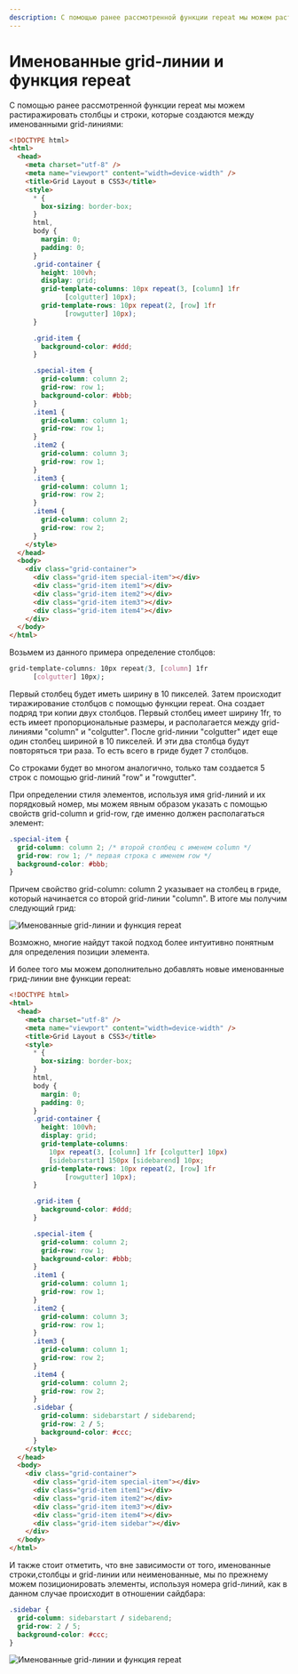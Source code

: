 ```yaml
---
description: С помощью ранее рассмотренной функции repeat мы можем растиражировать столбцы и строки, которые создаются между именованными grid-линиями
---
```


# Именованные grid-линии и функция repeat

С помощью ранее рассмотренной функции repeat мы можем растиражировать столбцы и строки, которые создаются между именованными grid-линиями:

```html
<!DOCTYPE html>
<html>
  <head>
    <meta charset="utf-8" />
    <meta name="viewport" content="width=device-width" />
    <title>Grid Layout в CSS3</title>
    <style>
      * {
        box-sizing: border-box;
      }
      html,
      body {
        margin: 0;
        padding: 0;
      }
      .grid-container {
        height: 100vh;
        display: grid;
        grid-template-columns: 10px repeat(3, [column] 1fr
              [colgutter] 10px);
        grid-template-rows: 10px repeat(2, [row] 1fr
              [rowgutter] 10px);
      }

      .grid-item {
        background-color: #ddd;
      }

      .special-item {
        grid-column: column 2;
        grid-row: row 1;
        background-color: #bbb;
      }
      .item1 {
        grid-column: column 1;
        grid-row: row 1;
      }
      .item2 {
        grid-column: column 3;
        grid-row: row 1;
      }
      .item3 {
        grid-column: column 1;
        grid-row: row 2;
      }
      .item4 {
        grid-column: column 2;
        grid-row: row 2;
      }
    </style>
  </head>
  <body>
    <div class="grid-container">
      <div class="grid-item special-item"></div>
      <div class="grid-item item1"></div>
      <div class="grid-item item2"></div>
      <div class="grid-item item3"></div>
      <div class="grid-item item4"></div>
    </div>
  </body>
</html>
```

Возьмем из данного примера определение столбцов:

```css
grid-template-columns: 10px repeat(3, [column] 1fr
      [colgutter] 10px);
```

Первый столбец будет иметь ширину в 10 пикселей. Затем происходит тиражирование столбцов с помощью функции repeat. Она создает подряд три копии двух столбцов. Первый столбец имеет ширину 1fr, то есть имеет пропорциональные размеры, и располагается между grid-линиями "column" и "colgutter". После grid-линии "colgutter" идет еще один столбец шириной в 10 пикселей. И эти два столбца будут повторяться три раза. То есть всего в гриде будет 7 столбцов.

Со строками будет во многом аналогично, только там создается 5 строк с помощью grid-линий "row" и "rowgutter".

При определении стиля элементов, используя имя grid-линий и их порядковый номер, мы можем явным образом указать с помощью свойств grid-column и grid-row, где именно должен располагаться элемент:

```css
.special-item {
  grid-column: column 2; /* второй столбец с именем column */
  grid-row: row 1; /* первая строка с именем row */
  background-color: #bbb;
}
```

Причем свойство grid-column: column 2 указывает на столбец в гриде, который начинается со второй grid-линии "column". В итоге мы получим следующий грид:

![Именованные grid-линии и функция repeat](grid-10-1.png)

Возможно, многие найдут такой подход более интуитивно понятным для определения позиции элемента.

И более того мы можем дополнительно добавлять новые именованные грид-линии вне функции repeat:

```html
<!DOCTYPE html>
<html>
  <head>
    <meta charset="utf-8" />
    <meta name="viewport" content="width=device-width" />
    <title>Grid Layout в CSS3</title>
    <style>
      * {
        box-sizing: border-box;
      }
      html,
      body {
        margin: 0;
        padding: 0;
      }
      .grid-container {
        height: 100vh;
        display: grid;
        grid-template-columns:
          10px repeat(3, [column] 1fr [colgutter] 10px)
          [sidebarstart] 150px [sidebarend] 10px;
        grid-template-rows: 10px repeat(2, [row] 1fr
              [rowgutter] 10px);
      }

      .grid-item {
        background-color: #ddd;
      }

      .special-item {
        grid-column: column 2;
        grid-row: row 1;
        background-color: #bbb;
      }
      .item1 {
        grid-column: column 1;
        grid-row: row 1;
      }
      .item2 {
        grid-column: column 3;
        grid-row: row 1;
      }
      .item3 {
        grid-column: column 1;
        grid-row: row 2;
      }
      .item4 {
        grid-column: column 2;
        grid-row: row 2;
      }
      .sidebar {
        grid-column: sidebarstart / sidebarend;
        grid-row: 2 / 5;
        background-color: #ccc;
      }
    </style>
  </head>
  <body>
    <div class="grid-container">
      <div class="grid-item special-item"></div>
      <div class="grid-item item1"></div>
      <div class="grid-item item2"></div>
      <div class="grid-item item3"></div>
      <div class="grid-item item4"></div>
      <div class="grid-item sidebar"></div>
    </div>
  </body>
</html>
```

И также стоит отметить, что вне зависимости от того, именованные строки,столбцы и grid-линии или неименованные, мы по прежнему можем позиционировать элементы, используя номера grid-линий, как в данном случае происходит в отношении сайдбара:

```css
.sidebar {
  grid-column: sidebarstart / sidebarend;
  grid-row: 2 / 5;
  background-color: #ccc;
}
```

![Именованные grid-линии и функция repeat](grid-10-2.png)
